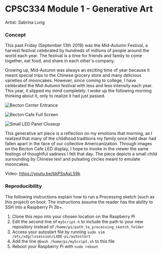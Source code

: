 # CPSC334 Module 1 - Generative Art
Artist: Sabrina Long

### Concept

This past Friday (September 13th 2019) was the Mid-Autumn Festival, a harvest festival celebrated by hundreds of millions of people around the world each year. The festival is a time for friends and family to come together, eat food, and share in each other's company.

Growing up, Mid-Autumn was always an exciting time of year because it meant special trips to the Chinese grocery store and many delicious varieties of mooncakes. However, since coming to college, I have celebrated the Mid-Autumn festival with less and less intensity each year. This year, it slipped my mind completely. I woke up the following morning thinking about it, only to realize it had just passed.

![Becton Center Entrance](https://github.com/slongarama/cpsc334-generative-art/blob/master/images/becton_entrance)

![Becton Cafe Full Screen](https://github.com/slongarama/cpsc334-generative-art/blob/master/images/full_display)

![Small LED Panel Closeup](https://github.com/slongarama/cpsc334-generative-art/blob/master/images/small_closeup)

This generative art piece is a reflection on my emotions that morning, as I realized that many of the childhood traditions my family once held dear had fallen apart in the face of our collective Americanization. Through images on the Becton Cafe LED display, I hope to invoke in the viewer the same feelings of thoughtful sadness I felt that day. The piece depicts a small child surrounding by Chinese text and pulsating circles meant to emulate mooncakes.

Video: https://youtu.be/bkPSsAsL59k

### Reproducibility

The following instructions explain how to run a Processing sketch (such as this project) on boot. The instructions assume the reader has the ability to SSH into a Raspberry Pi 3b+.

1. Clone this repo into your chosen location on the Raspberry Pi
2. Edit the second line of ```myScript.h``` to include the path to your new repository instead of ```/home/pi/path_to_processing_sketch_folder```
3. Access your autostart file by running ```sudo vim /etc/xdg/lxsession/LXDE-pi/autostart```
4. Add the line ```@bash /home/pi/myScript.sh``` to this file
5. Reboot your Raspberry Pi with ```sudo reboot```
